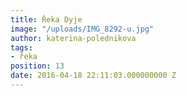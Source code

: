 ```yaml
---
title: Řeka Dyje
image: "/uploads/IMG_8292-u.jpg"
author: katerina-polednikova
tags:
- řeka
position: 13
date: 2016-04-18 22:11:03.000000000 Z
---
```

